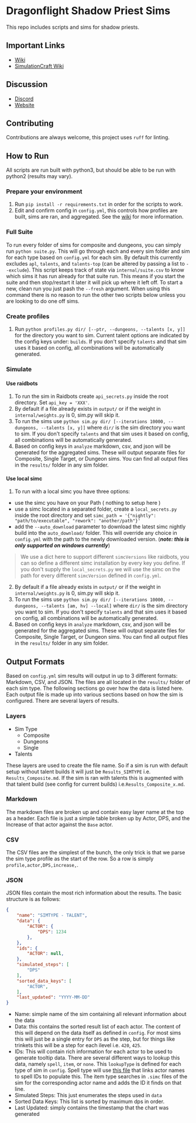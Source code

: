 # Dragonflight Shadow Priest Sims

This repo includes scripts and sims for shadow priests.

## Important Links
- [Wiki](https://github.com/WarcraftPriests/df-shadow-priest/wiki)
- [SimulationCraft Wiki](https://github.com/simulationcraft/simc/wiki/Priests)

## Discussion
- [Discord](https://discord.gg/WarcraftPriests)
- [Website](https://warcraftpriests.com/)

## Contributing
Contributions are always welcome, this project uses `ruff` for linting.

## How to Run
All scripts are run built with python3, but should be able to be run with python2 (results may vary).

### Prepare your environment
1. Run `pip install -r requirements.txt` in order for the scripts to work.
2. Edit and confirm config in `config.yml`, this controls how profiles are built, sims are ran, and aggregated. See the [wiki](https://github.com/WarcraftPriests/df-shadow-priest/wiki/Config-File) for more information.

### Full Suite
To run every folder of sims for composite and dungeons, you can simply run `python suite.py`. This will go through each and every sim folder and sim for each type based on `config.yml` for each sim. By default this currently excludes `apl`, `talents`, and `talents-top` (can be altered by passing a list to `--exclude`). This script keeps track of state via `internal/suite.csv` to know which sims it has run already for that suite run. This means if you start the suite and then stop/restart it later it will pick up where it left off. To start a new, clean run you just pash the `--fresh` argument. When using this command there is no reason to run the other two scripts below unless you are looking to do one off sims. 

### Create profiles
1. Run `python profiles.py dir/ [--ptr, --dungeons, --talents [x, y]]` for the directory you want to sim. Current talent options are indicated by the config keys under: `builds`. If you don't specify `talents` and that sim uses it based on config, all combinations will be automatically generated.

### Simulate
#### Use raidbots
1. To run the sim in Raidbots create `api_secrets.py` inside the root directory. Set `api_key = 'XXX'`.
2. By default if a file already exists in `output/` or if the weight in `internal/weights.py` is 0, sim.py will skip it.
3. To run the sims use `python sim.py dir/ [--iterations 10000, --dungeons, --talents [x, y]]` where `dir/` is the sim directory you want to sim. If you don't specify `talents` and that sim uses it based on config, all combinations will be automatically generated.
4. Based on config keys in `analyze` markdown, csv, and json will be generated for the aggregated sims. These will output separate files for Composite, Single Target, or Dungeon sims. You can find all output files in the `results/` folder in any sim folder.

#### Use local simc
1. To run with a local simc you have three options:
- use the simc you have on your Path ( nothing to setup here )
- use a simc located in a separated folder, create a `local_secrets.py` inside the root directory and set `simc_path = '{"nightly": "path/to/executable", "rework": "another/path"}'`
- add the `--auto_download` parameter to download the latest simc nightly build into the `auto_download/` folder. This will override any choice in `config.yml` with the path to the newly downloaded version. (_**note: this is only supported on windows currently**_)

> We use a dict here to support different `simcVersions` like raidbots, you can so define a different simc installation by every key you define. If you don't supply the `local_secrets.py` we will use the simc on the path for every different `simcVersion` defined in `config.yml`.

2. By default if a file already exists in `output/` or if the weight in `internal/weights.py` is 0, sim.py will skip it.
3. To run the sims use `python sim.py dir/ [--iterations 10000, --dungeons, --talents [am, hv] --local]` where `dir/` is the sim directory you want to sim. If you don't specify `talents` and that sim uses it based on config, all combinations will be automatically generated.
4. Based on config keys in `analyze` markdown, csv, and json will be generated for the aggregated sims. These will output separate files for Composite, Single Target, or Dungeon sims. You can find all output files in the `results/` folder in any sim folder.

## Output Formats
Based on `config.yml` sim results will output in up to 3 different formats: Markdown, CSV, and JSON. The files are all located in the `results/` folder of each sim type. The following sections go over how the data is listed here. Each output file is made up into various sections based on how the sim is configured. There are several layers of results.

### Layers
- Sim Type
    - Composite
    - Dungeons
    - Single
- Talents

These layers are used to create the file name. So if a sim is run with default setup without talent builds it will just be `Results_SIMTYPE` i.e. `Results_Composite.md`. If the sim is ran with talents this is augmented with that talent build (see config for current builds) i.e.`Results_Composite_x.md`.

### Markdown
The markdown files are broken up and contain easy layer name at the top as a header. Each file is just a simple table broken up by Actor, DPS, and the Increase of that actor against the `Base` actor.

### CSV
The CSV files are the simplest of the bunch, the only trick is that we parse the sim type profile as the start of the row. So a row is simply `profile,actor,DPS,increase,`.

### JSON
JSON files contain the most rich information about the results. The basic structure is as follows:

```json
{
    "name": "SIMTYPE - TALENT",
    "data": {
        "ACTOR": {
            "DPS": 1234
        },
    },
    "ids": {
        "ACTOR": null,
    },
    "simulated_steps": [
        "DPS"
    ],
    "sorted_data_keys": [
        "ACTOR",
    ],
    "last_updated": "YYYY-MM-DD"
}
```

- Name: simple name of the sim containing all relevant information about the data
- Data: this contains the sorted result list of each actor. The content of this will depend on the data itself as defined in `config`. For most sims this will just be a single entry for `DPS` as the step, but for things like trinkets this will be a step for each ilevel i.e. `420`, `425`.
- IDs: This will contain rich information for each actor to be used to generate tooltip data. There are several different ways to lookup this data, namely `spell`, `item`, or `none`. This `lookupType` is defined for each type of sim in `config`. Spell type will use [this file](https://github.com/WarcraftPriests/sl-shadow-priest/blob/master/internal/spell_ids.py) that links actor names to spell IDs to populate this. The item type searches in `.simc` files of the sim for the corresponding actor name and adds the ID it finds on that line.
- Simulated Steps: This just enumerates the steps used in `data`
- Sorted Data Keys: This list is sorted by maximum dps in order.
- Last Updated: simply contains the timestamp that the chart was generated
